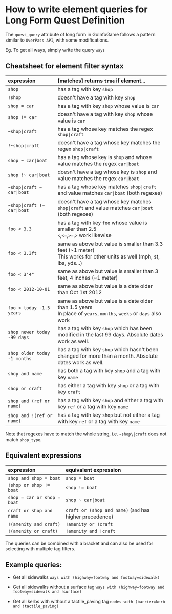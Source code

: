 # How to write element queries for Long Form Quest Definition
The `quest_query` attribute of long form in GoInfoGame follows a pattern similar to `OverPass API`, with some modifications.

Eg. To get all ways, simply write the query
`ways`

## Cheatsheet for element filter syntax
 | expression					| [matches] returns `true` if element...																					|
 | :--------------------------- | :------------------------------------------------------------------------------------------------------------------------ |
 | `shop`						| has a tag with key `shop`																									|
 | `!shop`						| doesn't have a tag with key `shop`																						|
 | `shop = car`					| has a tag with key `shop` whose value is `car`																			|
 | `shop != car`				| doesn't have a tag with key `shop` whose value is `car`																	|
 | `~shop\|craft`				| has a tag whose key matches the regex `shop\|craft`																		|
 | `!~shop\|craft`				| doesn't have a tag whose key matches the regex `shop\|craft`																|
 | `shop ~ car\|boat`			| has a tag whose key is `shop` and whose value matches the regex `car\|boat`												|
 | `shop !~ car\|boat`			| doesn't have a tag whose key is `shop` and value matches the regex `car\|boat`												|
 | `~shop\|craft ~ car\|boat`		| has a tag whose key matches `shop\|craft` and value matches `car\|boat` (both regexes)										|
 | `~shop\|craft !~ car\|boat`	| doesn't have a tag whose key matches `shop\|craft` and value matches `car\|boat` (both regexes)								|
 | `foo < 3.3`					| has a tag with key `foo` whose value is smaller than 2.5<br/>`<`,`<=`,`>=`,`>` work likewise								|
 | `foo < 3.3ft`				| same as above but value is smaller than 3.3 feet (~1 meter)<br/>This works for other units as well (mph, st, lbs, yds...)	|
 | `foo < 3'4"`					| same as above but value is smaller than 3 feet, 4 inches (~1 meter)														|
 | `foo < 2012-10-01`			| same as above but value is a date older than Oct 1st 2012																	|
 | `foo < today -1.5 years`		| same as above but value is a date older than 1.5 years<br/>In place of `years`, `months`, `weeks` or `days` also work		|
 | `shop newer today -99 days`	| has a tag with key `shop` which has been modified in the last 99 days. Absolute dates work as well.						|
 | `shop older today -1 months`	| has a tag with key `shop` which hasn't been changed for more than a month. Absolute dates work as well.					|
 | `shop and name`				| has both a tag with key `shop` and a tag with key `name`																	|
 | `shop or craft`				| has either a tag with key `shop` or a tag with key `craft`																|
 | `shop and (ref or name)`		| has a tag with key `shop` and either a tag with key `ref` or a tag with key `name`										|
 | `shop and !(ref or name)`	| has a tag with key `shop` but not either a tag with key `ref` or a tag with key `name`									|
 Note that regexes have to match the whole string, i.e. `~shop\|craft` does not match `shop_type`.
 
 ## Equivalent expressions
 | expression					| equivalent expression										|
 | :--------------------------- | :-------------------------------------------------------- |
 | `shop and shop = boat`		| `shop = boat`												|
 | `!shop or shop != boat`		| `shop != boat`											|
 | `shop = car or shop = boat`	| `shop ~ car\|boat`											|
 | `craft or shop and name`		| `craft or (shop and name)` (`and` has higher precedence)	|
 | `!(amenity and craft)`		| `!amenity or !craft`										|
 | `!(amenity or craft)`		| `!amenity and !craft`										|

The queries can be combined with a bracket and can also be used for selecting with multiple tag filters. 

## Example queries:
- Get all sidewalks
    `ways with (highway=footway and footway=sidewalk)`

- Get all sidewalks without a surface tag
    `ways with (highway=footway and footway=sidewalk and !surface)`

- Get all kerbs with without a tactile_paving tag
    `nodes with (barrier=kerb and !tactile_paving)`
